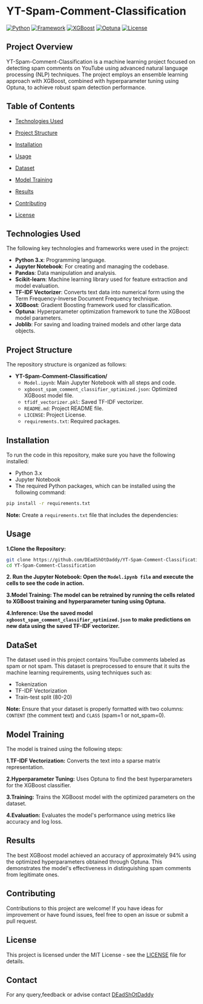 # YT-Spam-Comment-Classification

[![Python](https://img.shields.io/badge/Python-3.x-blue.svg)](https://www.python.org/)
[![Framework](https://img.shields.io/badge/Framework-Scikit--learn-orange)](https://scikit-learn.org/)
[![XGBoost](https://img.shields.io/badge/Framework-XGBoost-success)](https://xgboost.readthedocs.io/)
[![Optuna](https://img.shields.io/badge/Optimization-Optuna-lightgrey)](https://optuna.org/)
[![License](https://img.shields.io/badge/License-MIT-green.svg)](https://opensource.org/licenses/MIT)

## Project Overview

YT-Spam-Comment-Classification is a machine learning project focused on detecting spam comments on YouTube using advanced natural language processing (NLP) techniques. The project employs an ensemble learning approach with XGBoost, combined with hyperparameter tuning using Optuna, to achieve robust spam detection performance.

## Table of Contents
- [Technologies Used](#technologies-used)
  
- [Project Structure](#project-structure)

- [Installation](#installation)

- [Usage](#usage)

- [Dataset](#dataset)

- [Model Training](#model-training)

- [Results](#results)

- [Contributing](#contributing)

- [License](#license)

## Technologies Used

The following key technologies and frameworks were used in the project:

- **Python 3.x**: Programming language.
- **Jupyter Notebook**: For creating and managing the codebase.
- **Pandas**: Data manipulation and analysis.
- **Scikit-learn**: Machine learning library used for feature extraction and model evaluation.
- **TF-IDF Vectorizer**: Converts text data into numerical form using the Term Frequency-Inverse Document Frequency technique.
- **XGBoost**: Gradient Boosting framework used for classification.
- **Optuna**: Hyperparameter optimization framework to tune the XGBoost model parameters.
- **Joblib**: For saving and loading trained models and other large data objects.

## Project Structure
The repository structure is organized as follows:

- **YT-Spam-Comment-Classification/**
  - `Model.ipynb`: Main Jupyter Notebook with all steps and code.
  - `xgboost_spam_comment_classifier_optimized.json`: Optimized XGBoost model file.
  - `tfidf_vectorizer.pkl`: Saved TF-IDF vectorizer.
  - `README.md`: Project README file.
  - `LICENSE`: Project License.
  - `requirements.txt`: Required packages.


## Installation

To run the code in this repository, make sure you have the following installed:

- Python 3.x
- Jupyter Notebook
- The required Python packages, which can be installed using the following command:

```bash
pip install -r requirements.txt
```
**Note:** Create a `requirements.txt` file that includes the dependencies:
## Usage
**1.Clone the Repository:** 
```bash
git clone https://github.com/DEadShOtDaddy/YT-Spam-Comment-Classification.git
cd YT-Spam-Comment-Classification
```
**2. Run the Jupyter Notebook: Open the `Model.ipynb file` and execute the cells to see the code in action.**

**3.Model Training: The model can be retrained by running the cells related to XGBoost training and hyperparameter tuning using Optuna.**

**4.Inference: Use the saved model `xgboost_spam_comment_classifier_optimized.json` to make predictions on new data using the saved TF-IDF vectorizer.**

## DataSet
The dataset used in this project contains YouTube comments labeled as spam or not spam. This dataset is preprocessed to ensure that it suits the machine learning requirements, using techniques such as:
- Tokenization
- TF-IDF Vectorization
- Train-test split (80-20)

**Note:** Ensure that your dataset is properly formatted with two columns: `CONTENT` (the comment text) and `CLASS` (spam=1 or not_spam=0).

## Model Training
The model is trained using the following steps:

**1.TF-IDF Vectorization:** Converts the text into a sparse matrix representation.

**2.Hyperparameter Tuning:** Uses Optuna to find the best hyperparameters for the XGBoost classifier.

**3.Training:** Trains the XGBoost model with the optimized parameters on the dataset.

**4.Evaluation:** Evaluates the model's performance using metrics like accuracy and log loss.

## Results
The best XGBoost model achieved an accuracy of approximately 94% using the optimized hyperparameters obtained through Optuna. This demonstrates the model's effectiveness in distinguishing spam comments from legitimate ones.

## Contributing
Contributions to this project are welcome! If you have ideas for improvement or have found issues, feel free to open an issue or submit a pull request.

## License
This project is licensed under the MIT License - see the [LICENSE](LICENSE) file for details.

## Contact
For any query,feedback or advise contact [DEadShOtDaddy](https://github.com/DEadShOtDaddy)


